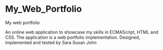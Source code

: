 # My_Web_Portfolio
My web portfolio

An online web application to showcase my skills in ECMAScript, HTML and CSS. 
The application is a web portfolio implementation. 
Designed, implemented and tested by Sara Susan John
